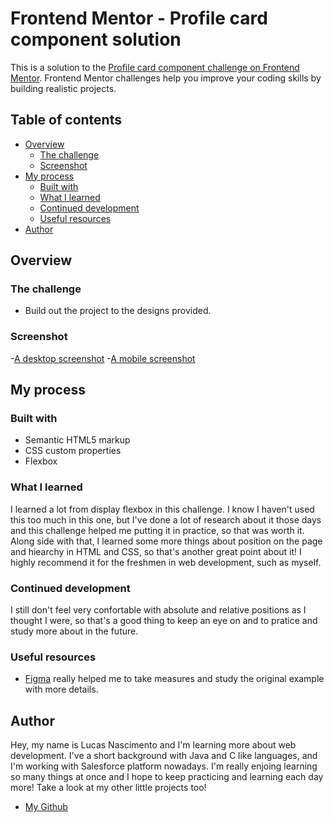 # Frontend Mentor - Profile card component solution

This is a solution to the [Profile card component challenge on Frontend Mentor](https://www.frontendmentor.io/challenges/profile-card-component-cfArpWshJ). Frontend Mentor challenges help you improve your coding skills by building realistic projects. 

## Table of contents

- [Overview](#overview)
  - [The challenge](#the-challenge)
  - [Screenshot](#screenshot)
- [My process](#my-process)
  - [Built with](#built-with)
  - [What I learned](#what-i-learned)
  - [Continued development](#continued-development)
  - [Useful resources](#useful-resources)
- [Author](#author)

## Overview

### The challenge

- Build out the project to the designs provided.

### Screenshot

-[A desktop screenshot](./images/screenshot.png)
-[A mobile screenshot](./images/screenshot-mobile.png)

## My process

### Built with

- Semantic HTML5 markup
- CSS custom properties
- Flexbox

### What I learned

I learned a lot from display flexbox in this challenge. I know I haven't used this too much in this one, but I've done a lot of research about it those days and this challenge helped me putting it in practice, so that was worth it. Along side with that, I learned some more things about position on the page and hiearchy in HTML and CSS, so that's another great point about it! I highly recommend it for the freshmen in web development, such as myself.

### Continued development

I still don't feel very confortable with absolute and relative positions as I thought I were, so that's a good thing to keep an eye on and to pratice and study more about in the future.

### Useful resources

- [Figma](https://www.figma.com/) really helped me to take measures and study the original example with more details.

## Author

Hey, my name is Lucas Nascimento and I'm learning more about web development. I've a short background with Java and C like languages, and I'm working with Salesforce platform nowadays. I'm really enjoing learning so many things at once and I hope to keep practicing and learning each day more! Take a look at my other little projects too!

- [My Github](https://github.com/nasci-ontem)